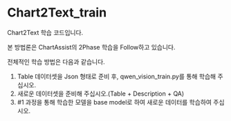 # Chart2Text_train
Chart2Text 학습 코드입니다.

본 방법론은 ChartAssist의 2Phase 학습을 Follow하고 있습니다.

전체적인 학습 방법은 다음과 같습니다.

1. Table 데이터셋을 Json 형태로 준비 후, qwen_vision_train.py를 통해 학습해 주십시오. 
2. 새로운 데이터셋을 준비해 주십시오.(Table + Description + QA)
3. #1 과정을 통해 학습한 모델을 base model로 하여 새로운 데이터를 학습하여 주십시오.
